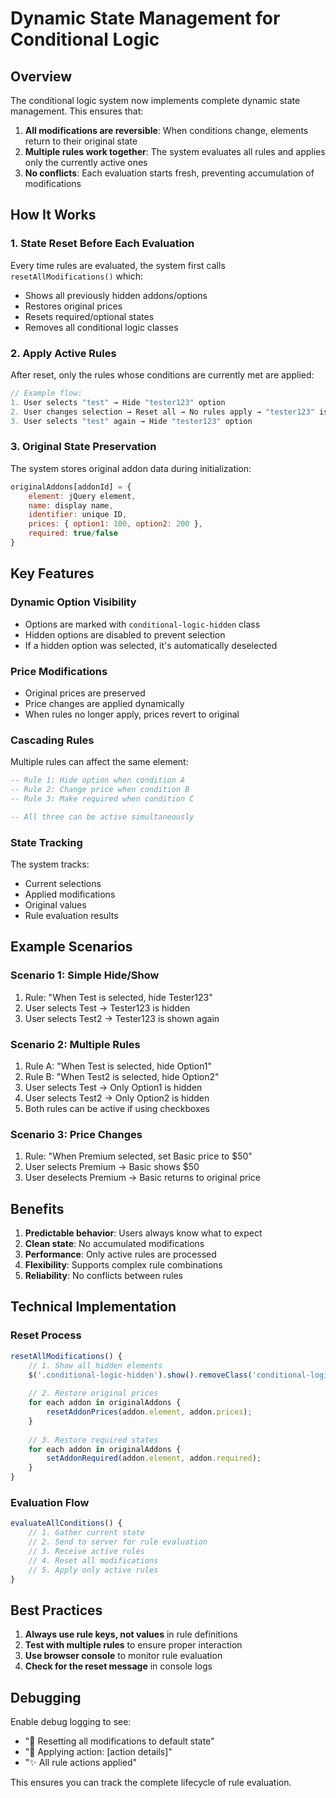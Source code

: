 # Dynamic State Management for Conditional Logic

## Overview

The conditional logic system now implements complete dynamic state management. This ensures that:

1. **All modifications are reversible**: When conditions change, elements return to their original state
2. **Multiple rules work together**: The system evaluates all rules and applies only the currently active ones
3. **No conflicts**: Each evaluation starts fresh, preventing accumulation of modifications

## How It Works

### 1. State Reset Before Each Evaluation

Every time rules are evaluated, the system first calls `resetAllModifications()` which:

- Shows all previously hidden addons/options
- Restores original prices
- Resets required/optional states
- Removes all conditional logic classes

### 2. Apply Active Rules

After reset, only the rules whose conditions are currently met are applied:

```javascript
// Example flow:
1. User selects "test" → Hide "tester123" option
2. User changes selection → Reset all → No rules apply → "tester123" is visible again
3. User selects "test" again → Hide "tester123" option
```

### 3. Original State Preservation

The system stores original addon data during initialization:

```javascript
originalAddons[addonId] = {
    element: jQuery element,
    name: display name,
    identifier: unique ID,
    prices: { option1: 100, option2: 200 },
    required: true/false
}
```

## Key Features

### Dynamic Option Visibility

- Options are marked with `conditional-logic-hidden` class
- Hidden options are disabled to prevent selection
- If a hidden option was selected, it's automatically deselected

### Price Modifications

- Original prices are preserved
- Price changes are applied dynamically
- When rules no longer apply, prices revert to original

### Cascading Rules

Multiple rules can affect the same element:

```sql
-- Rule 1: Hide option when condition A
-- Rule 2: Change price when condition B
-- Rule 3: Make required when condition C

-- All three can be active simultaneously
```

### State Tracking

The system tracks:
- Current selections
- Applied modifications
- Original values
- Rule evaluation results

## Example Scenarios

### Scenario 1: Simple Hide/Show

1. Rule: "When Test is selected, hide Tester123"
2. User selects Test → Tester123 is hidden
3. User selects Test2 → Tester123 is shown again

### Scenario 2: Multiple Rules

1. Rule A: "When Test is selected, hide Option1"
2. Rule B: "When Test2 is selected, hide Option2"
3. User selects Test → Only Option1 is hidden
4. User selects Test2 → Only Option2 is hidden
5. Both rules can be active if using checkboxes

### Scenario 3: Price Changes

1. Rule: "When Premium selected, set Basic price to $50"
2. User selects Premium → Basic shows $50
3. User deselects Premium → Basic returns to original price

## Benefits

1. **Predictable behavior**: Users always know what to expect
2. **Clean state**: No accumulated modifications
3. **Performance**: Only active rules are processed
4. **Flexibility**: Supports complex rule combinations
5. **Reliability**: No conflicts between rules

## Technical Implementation

### Reset Process

```javascript
resetAllModifications() {
    // 1. Show all hidden elements
    $('.conditional-logic-hidden').show().removeClass('conditional-logic-hidden');
    
    // 2. Restore original prices
    for each addon in originalAddons {
        resetAddonPrices(addon.element, addon.prices);
    }
    
    // 3. Restore required states
    for each addon in originalAddons {
        setAddonRequired(addon.element, addon.required);
    }
}
```

### Evaluation Flow

```javascript
evaluateAllConditions() {
    // 1. Gather current state
    // 2. Send to server for rule evaluation
    // 3. Receive active rules
    // 4. Reset all modifications
    // 5. Apply only active rules
}
```

## Best Practices

1. **Always use rule keys, not values** in rule definitions
2. **Test with multiple rules** to ensure proper interaction
3. **Use browser console** to monitor rule evaluation
4. **Check for the reset message** in console logs

## Debugging

Enable debug logging to see:
- "🔄 Resetting all modifications to default state"
- "🔧 Applying action: [action details]"
- "✨ All rule actions applied"

This ensures you can track the complete lifecycle of rule evaluation.